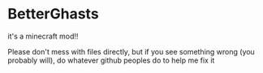 # BetterGhasts
it's a minecraft mod!!

Please don't mess with files directly, but if you see something wrong (you probably will), do whatever github peoples do to help me fix it

